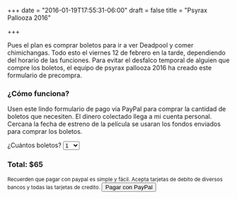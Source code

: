 +++
date = "2016-01-19T17:55:31-06:00"
draft = false
title = "Psyrax Pallooza 2016"

+++

<div id="payButton"></div>
<div class="row">
	<div class="col-xs-12 col-md-6">
		<p>Pues el plan es comprar boletos para ir a ver Deadpool y comer chimichangas. Todo esto el viernes 12 de febrero en la tarde, dependiendo del horario de las funciones. Para evitar el desfalco temporal de alguien que compre los boletos, el equipo de psyrax pallooza 2016 ha creado este formulario de precompra.</p>
		<h3>¿Cómo funciona?</h3>
		<p>Usen este lindo formulario de pago via PayPal para comprar la cantidad de boletos que necesiten. El dinero colectado llega a mi cuenta personal. Cercana la fecha de estreno de la película se usaran los fondos enviados para comprar los boletos.</p>
	</div>
	<div class="col-xs-12 col-md-6">
		<FORM action="https://www.paypal.com/cgi-bin/webscr" method="post">
		<input type="hidden" name="business" value="psyrax@gmail.com">
		<input type="hidden" name="item_name" value="Psyrax Pallooza Deadpool Ticket">
		<INPUT TYPE="hidden" name="cmd" value="_xclick">
		<INPUT TYPE="hidden" NAME="return" value="https://psyrax012.info/pallooza/thnx">
		<INPUT TYPE="hidden" NAME="currency_code" value="MXN">
		<INPUT TYPE="hidden" NAME="amount" value="65" id="amountPP">
		<label for="ticketamount">¿Cuántos boletos?</label>
		<select name="item_number" class="form-control" id="ticketAmount">
			<option value="1">1</option>
			<option value="2">2</option>
			<option value="3">3</option>
			<option value="4">4</option>
			<option value="5">5</option>
			<option value="6">6</option>
			<option value="7">7</option>
			<option value="8">8</option>
			<option value="9">9</option>
			<option value="10">10</option>
		</select>
		<h3>Total: <span id="ticketTotal" class="text-success">$65</span></h3>
		<small>Recuerden que pagar con paypal es simple y fácil. Acepta tarjetas de debito de diversos bancos y todas las tarjetas de credito.</small>
		<input type="submit" class="btn btn-block btn-lg btn-primary" value="Pagar con PayPal">
	</div>
</div>